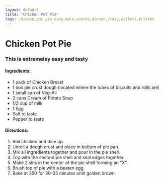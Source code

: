 ```yaml
---
layout: default
title: "Chicken Pot Pie"
tags: chicken,pot,pie,easy,main,course,dinner,craig,willett,kristen
---
```

# Chicken Pot Pie

### This is extremeley easy and tasty

#### Ingredients:
- 1 pack of Chicken Breast
- 1 box pie crust dough (located where the tubes of biscuits and rolls are)
- 1 small can of Veg-All
- 2 cans Cream of Potato Soup
- 1/2 cup of milk
- 1 Egg
- Salt to taste
- Pepper to taste

#### Directions:
1. Boil chicken and dice up.
2. Unroll a dough crust and place in bottom of pie pan.
3. Mix all ingredients together and pour in the pie shell.
4. Top with the second pie shell and seal edges together.
5. Make 2 slits in the center of the pie shell forming an "X".
6. Brush top of pie with a beaten egg.
7. Bake at 350 for 30-35 minutes until golden brown.

